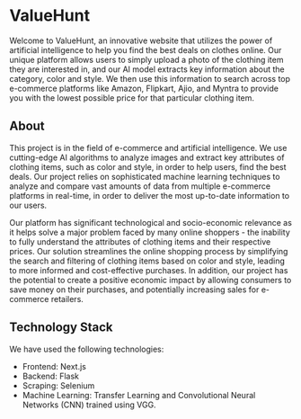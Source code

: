 # ValueHunt

Welcome to ValueHunt, an innovative website that utilizes the power of artificial intelligence to 
help you find the best deals on clothes online. Our unique platform allows users to simply upload 
a photo of the clothing item they are interested in, and our AI model extracts key information about 
the category, color and style. We then use this information to search across top e-commerce platforms like 
Amazon, Flipkart, Ajio, and Myntra to provide you with the lowest possible price for that particular 
clothing item.

## About

This project is in the field of e-commerce and artificial intelligence. We use cutting-edge AI 
algorithms to analyze images and extract key attributes of clothing items, such as color and style, 
in order to help users, find the best deals. Our project relies on sophisticated machine learning 
techniques to analyze and compare vast amounts of data from multiple e-commerce platforms in 
real-time, in order to deliver the most up-to-date information to our users.

Our platform has significant technological and socio-economic relevance as it helps solve a major 
problem faced by many online shoppers - the inability to fully understand the attributes of clothing 
items and their respective prices. Our solution streamlines the online shopping process by 
simplifying the search and filtering of clothing items based on color and style, leading to more 
informed and cost-effective purchases. In addition, our project has the potential to create a positive 
economic impact by allowing consumers to save money on their purchases, and potentially 
increasing sales for e-commerce retailers.

## Technology Stack

We have used the following technologies:

- Frontend: Next.js
- Backend: Flask
- Scraping: Selenium
- Machine Learning: Transfer Learning and Convolutional Neural Networks (CNN) trained using VGG.


